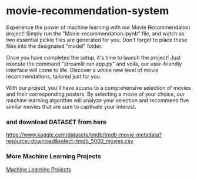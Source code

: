 # movie-recommendation-system

Experience the power of machine learning with our Movie Recommendation project! Simply run the "Movie-recommendation.ipynb" file, and watch as two essential pickle files are generated for you. Don't forget to place these files into the designated "model" folder.

Once you have completed the setup, it's time to launch the project! Just execute the command "streamlit run app.py" and voila, our user-friendly interface will come to life. Discover a whole new level of movie recommendations, tailored just for you.

With our project, you'll have access to a comprehensive selection of movies and their corresponding posters. By selecting a movie of your choice, our machine learning algorithm will analyze your selection and recommend five similar movies that are sure to captivate your interest.

### and download DATASET from here
https://www.kaggle.com/datasets/tmdb/tmdb-movie-metadata?resource=download&select=tmdb_5000_movies.csv

### More Machine Learning Projects
[Machine Learning Projects](https://pythonassignmentshelp.us/machine-learning-project/)
